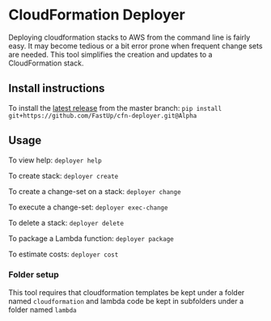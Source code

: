 # CloudFormation Deployer

Deploying cloudformation stacks to AWS from the command line is fairly easy. It may become tedious or a bit error prone when frequent change sets are needed. This tool simplifies the creation and updates to a CloudFormation stack.



## Install instructions

To install the [latest release](https://github.com/FastUp/cfn-deployer/releases/latest) from the master branch:
`
  pip install git+https://github.com/FastUp/cfn-deployer.git@Alpha
`
## Usage
To view help: 
`deployer help`

To create stack:
`deployer create`

To create a change-set on a stack:
`deployer change`

To execute a change-set:
`deployer exec-change`

To delete a stack:
`deployer delete`

To package a Lambda function:
`deployer package`

To estimate costs:
`deployer cost`


### Folder setup
This tool requires that cloudformation templates be kept under a folder named `cloudformation` and lambda code be kept in subfolders under a folder named `lambda`
